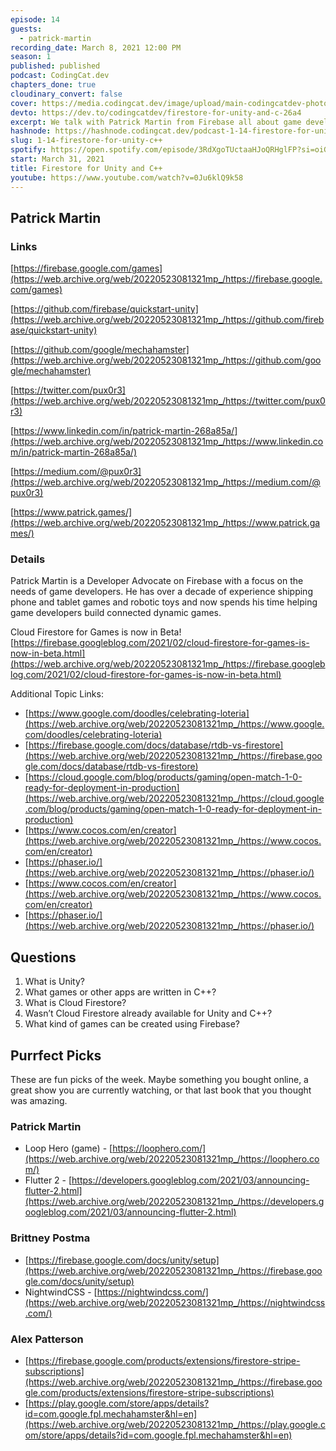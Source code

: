 ```yaml
---
episode: 14
guests:
  - patrick-martin
recording_date: March 8, 2021 12:00 PM
season: 1
published: published
podcast: CodingCat.dev
chapters_done: true
cloudinary_convert: false
cover: https://media.codingcat.dev/image/upload/main-codingcatdev-photo/i6qzbmbxegit9nebc44s.png
devto: https://dev.to/codingcatdev/firestore-for-unity-and-c-26a4
excerpt: We talk with Patrick Martin from Firebase all about game development and how Firebase's Firestore is now available in Beta.
hashnode: https://hashnode.codingcat.dev/podcast-1-14-firestore-for-unity-c++
slug: 1-14-firestore-for-unity-c++
spotify: https://open.spotify.com/episode/3RdXgoTUctaaHJoQRHglFP?si=oiG45aDBQ2-qZb8asFC1-w
start: March 31, 2021
title: Firestore for Unity and C++
youtube: https://www.youtube.com/watch?v=0Ju6klQ9k58
---
```


## Patrick Martin

### Links

[https://firebase.google.com/games](https://web.archive.org/web/20220523081321mp_/https://firebase.google.com/games)

[https://github.com/firebase/quickstart-unity](https://web.archive.org/web/20220523081321mp_/https://github.com/firebase/quickstart-unity)

[https://github.com/google/mechahamster](https://web.archive.org/web/20220523081321mp_/https://github.com/google/mechahamster)

[https://twitter.com/pux0r3](https://web.archive.org/web/20220523081321mp_/https://twitter.com/pux0r3)

[https://www.linkedin.com/in/patrick-martin-268a85a/](https://web.archive.org/web/20220523081321mp_/https://www.linkedin.com/in/patrick-martin-268a85a/)

[https://medium.com/@pux0r3](https://web.archive.org/web/20220523081321mp_/https://medium.com/@pux0r3)

[https://www.patrick.games/](https://web.archive.org/web/20220523081321mp_/https://www.patrick.games/)

### Details

Patrick Martin is a Developer Advocate on Firebase with a focus on the needs of game developers. He has over a decade of experience shipping phone and tablet games and robotic toys and now spends his time helping game developers build connected dynamic games.

Cloud Firestore for Games is now in Beta! [https://firebase.googleblog.com/2021/02/cloud-firestore-for-games-is-now-in-beta.html](https://web.archive.org/web/20220523081321mp_/https://firebase.googleblog.com/2021/02/cloud-firestore-for-games-is-now-in-beta.html)

Additional Topic Links:

- [https://www.google.com/doodles/celebrating-loteria](https://web.archive.org/web/20220523081321mp_/https://www.google.com/doodles/celebrating-loteria)
- [https://firebase.google.com/docs/database/rtdb-vs-firestore](https://web.archive.org/web/20220523081321mp_/https://firebase.google.com/docs/database/rtdb-vs-firestore)
- [https://cloud.google.com/blog/products/gaming/open-match-1-0-ready-for-deployment-in-production](https://web.archive.org/web/20220523081321mp_/https://cloud.google.com/blog/products/gaming/open-match-1-0-ready-for-deployment-in-production)
- [https://www.cocos.com/en/creator](https://web.archive.org/web/20220523081321mp_/https://www.cocos.com/en/creator)
- [https://phaser.io/](https://web.archive.org/web/20220523081321mp_/https://phaser.io/)
- [https://www.cocos.com/en/creator](https://web.archive.org/web/20220523081321mp_/https://www.cocos.com/en/creator)
- [https://phaser.io/](https://web.archive.org/web/20220523081321mp_/https://phaser.io/)

## Questions

1.  What is Unity?
2.  What games or other apps are written in C++?
3.  What is Cloud Firestore?
4.  Wasn’t Cloud Firestore already available for Unity and C++?
5.  What kind of games can be created using Firebase?

## Purrfect Picks

These are fun picks of the week. Maybe something you bought online, a great show you are currently watching, or that last book that you thought was amazing.

### Patrick Martin

- Loop Hero (game) - [https://loophero.com/](https://web.archive.org/web/20220523081321mp_/https://loophero.com/)
- Flutter 2 - [https://developers.googleblog.com/2021/03/announcing-flutter-2.html](https://web.archive.org/web/20220523081321mp_/https://developers.googleblog.com/2021/03/announcing-flutter-2.html)

### Brittney Postma

- [https://firebase.google.com/docs/unity/setup](https://web.archive.org/web/20220523081321mp_/https://firebase.google.com/docs/unity/setup)
- NightwindCSS - [https://nightwindcss.com/](https://web.archive.org/web/20220523081321mp_/https://nightwindcss.com/)

### Alex Patterson

- [https://firebase.google.com/products/extensions/firestore-stripe-subscriptions](https://web.archive.org/web/20220523081321mp_/https://firebase.google.com/products/extensions/firestore-stripe-subscriptions)
- [https://play.google.com/store/apps/details?id=com.google.fpl.mechahamster&hl=en](https://web.archive.org/web/20220523081321mp_/https://play.google.com/store/apps/details?id=com.google.fpl.mechahamster&hl=en)
